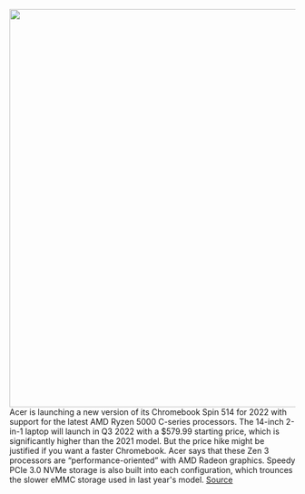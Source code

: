 <img src='https://cdn.vox-cdn.com/thumbor/HnNWbmoMvyHnnM_Ho1wB0RiaDuk=/0x0:2040x1360/1200x800/filters:focal(609x644:935x970)/cdn.vox-cdn.com/uploads/chorus_image/image/70834935/chromebookspin514_1.0.jpg' width='700px' /><br/>
Acer is launching a new version of its Chromebook Spin 514 for 2022 with support for the latest AMD Ryzen 5000 C-series processors. The 14-inch 2-in-1 laptop will launch in Q3 2022 with a $579.99 starting price, which is significantly higher than the 2021 model. But the price hike might be justified if you want a faster Chromebook. Acer says that these Zen 3 processors are “performance-oriented” with AMD Radeon graphics. Speedy PCIe 3.0 NVMe storage is also built into each configuration, which trounces the slower eMMC storage used in last year's model.
<a href='https://www.theverge.com/2022/5/5/23054942/acer-chromebook-spin-514-amd-ryzen-5000-specs-price'> Source <a/>
